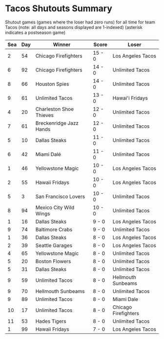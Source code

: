 # Tacos Shutouts Summary



Shutout games (games where the loser had zero runs) for all time for team Tacos (note: all days and seasons displayed are 1-indexed) (asterisk indicates a postseason game)


| Sea | Day | Winner | Score | Loser | 
| ------ |------ |------ |------ |------ |
| 2 | 54 | Chicago Firefighters | 15 - 0 | Los Angeles Tacos | 
| 6 | 92 | Chicago Firefighters | 14 - 0 | Unlimited Tacos | 
| 8 | 66 | Houston Spies | 14 - 0 | Unlimited Tacos | 
| 9 | 61 | Unlimited Tacos | 13 - 0 | Hawai'i Fridays | 
| 4 | 20 | Charleston Shoe Thieves | 12 - 0 | Unlimited Tacos | 
| 7 | 61 | Breckenridge Jazz Hands | 12 - 0 | Unlimited Tacos | 
| 5 | 10 | Dallas Steaks | 11 - 0 | Unlimited Tacos | 
| 6 | 42 | Miami Dalé | 11 - 0 | Unlimited Tacos | 
| 1 | 46 | Yellowstone Magic | 10 - 0 | Los Angeles Tacos | 
| 2 | 55 | Hawaii Fridays | 10 - 0 | Los Angeles Tacos | 
| 5 | 3 | San Francisco Lovers | 10 - 0 | Unlimited Tacos | 
| 8 | 94 | Mexico City Wild Wings | 10 - 0 | Unlimited Tacos | 
| 1 | 16 | Dallas Steaks | 9 - 0 | Los Angeles Tacos | 
| 9 | 74 | Baltimore Crabs | 9 - 0 | Unlimited Tacos | 
| 1 | 36 | Dallas Steaks | 8 - 0 | Los Angeles Tacos | 
| 2 | 39 | Seattle Garages | 8 - 0 | Los Angeles Tacos | 
| 4 | 65 | Yellowstone Magic | 8 - 0 | Unlimited Tacos | 
| 5 | 20 | Boston Flowers | 8 - 0 | Unlimited Tacos | 
| 5 | 31 | Dallas Steaks | 8 - 0 | Unlimited Tacos | 
| 9 | 59 | Unlimited Tacos | 8 - 0 | Hellmouth Sunbeams | 
| 9 | 70 | Hellmouth Sunbeams | 8 - 0 | Unlimited Tacos | 
| 9 | 89 | Unlimited Tacos | 8 - 0 | Miami Dale | 
| 10 | 17 | Unlimited Tacos | 8 - 0 | Chicago Firefighters | 
| 11 | 53 | Hades Tigers | 8 - 0 | Unlimited Tacos | 
| 1 | 99 | Hawaii Fridays | 7 - 0 | Los Angeles Tacos | 


